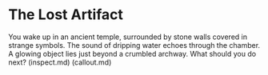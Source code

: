 # The Lost Artifact
You wake up in an ancient temple, surrounded by stone walls covered in strange symbols. 
The sound of dripping water echoes through the chamber. A glowing object lies just beyond a crumbled archway.
What should you do next?
(inspect.md)
(callout.md)
